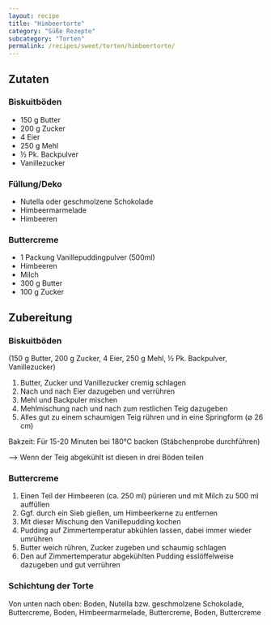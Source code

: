 ```yaml
---
layout: recipe
title: "Himbeertorte"
category: "Süße Rezepte"
subcategory: "Torten"
permalink: /recipes/sweet/torten/himbeertorte/
---
```


## Zutaten

### Biskuitböden
- 150 g Butter
- 200 g Zucker
- 4 Eier
- 250 g Mehl
- ½ Pk. Backpulver
- Vanillezucker

### Füllung/Deko
- Nutella oder geschmolzene Schokolade
- Himbeermarmelade
- Himbeeren

### Buttercreme
- 1 Packung Vanillepuddingpulver (500ml)
- Himbeeren
- Milch
- 300 g Butter
- 100 g Zucker


## Zubereitung

### Biskuitböden
(150 g Butter, 200 g Zucker, 4 Eier, 250 g Mehl, ½ Pk. Backpulver, Vanillezucker)
1. Butter, Zucker und Vanillezucker cremig schlagen
2. Nach und nach Eier dazugeben und verrühren
3. Mehl und Backpuler mischen
4. Mehlmischung nach und nach zum restlichen Teig dazugeben
5. Alles gut zu einem schaumigen Teig rühren und in eine Springform (∅ 26 cm)

Bakzeit: Für 15-20 Minuten bei 180°C backen (Stäbchenprobe durchführen)

--> Wenn der Teig abgekühlt ist diesen in drei Böden teilen

### Buttercreme
1. Einen Teil der Himbeeren (ca. 250 ml) pürieren und mit Milch zu 500 ml auffüllen
2. Ggf. durch ein Sieb gießen, um Himbeerkerne zu entfernen
3. Mit dieser Mischung den Vanillepudding kochen
4. Pudding auf Zimmertemperatur abkühlen lassen, dabei immer wieder umrühren
5. Butter weich rühren, Zucker zugeben und schaumig schlagen
6. Den auf Zimmertemperatur abgekühlten Pudding esslöffelweise dazugeben und gut verrühren

### Schichtung der Torte
Von unten nach oben:
Boden, Nutella bzw. geschmolzene Schokolade, Buttercreme, Boden, Himbeermarmelade, Buttercreme, Boden, Buttercreme
